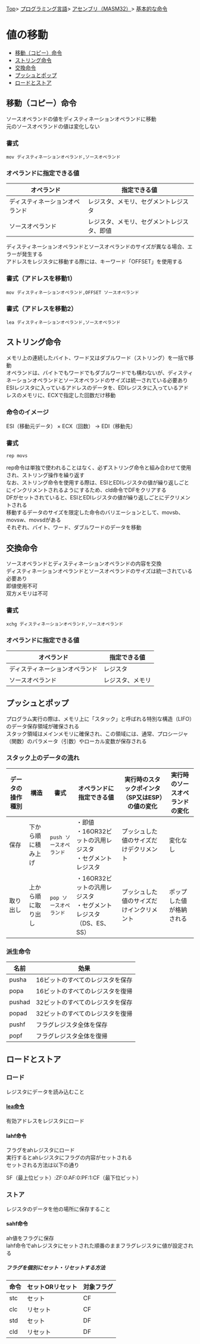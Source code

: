 [Top](../../../../index.md)\>
[プログラミング言語](../../../pgl.md)\>
[アセンブリ（MASM32）](../../language_0001.md)\>
[基本的な命令](../MASM32_0009.md)

# 値の移動

+ [移動（コピー）命令](#移動コピー命令)
+ [ストリング命令](#ストリング命令)
+ [交換命令](#交換命令)
+ [プッシュとポップ](#プッシュとポップ)
+ [ロードとストア](#ロードとストア)

## 移動（コピー）命令

ソースオペランドの値をディスティネーションオペランドに移動  
元のソースオペランドの値は変化しない  

### 書式

```mov ディスティネーションオペランド,ソースオペランド```

### オペランドに指定できる値

|オペランド|指定できる値|
----|----
|ディスティネーションオペランド|レジスタ、メモリ、セグメントレジスタ|
|ソースオペランド|レジスタ、メモリ、セグメントレジスタ、即値|

ディスティネーションオペランドとソースオペランドのサイズが異なる場合、エラーが発生する  
アドレスをレジスタに移動する際には、キーワード「OFFSET」を使用する

### 書式（アドレスを移動1）

```mov ディスティネーションオペランド,OFFSET ソースオペランド```

### 書式（アドレスを移動2）

```lea ディスティネーションオペランド,ソースオペランド```

## ストリング命令

メモリ上の連続したバイト、ワード又はダブルワード（ストリング）を一括で移動  
オペランドは、バイトでもワードでもダブルワードでも構わないが、ディスティネーションオペランドとソースオペランドのサイズは統一されている必要あり  
ESIレジスタに入っているアドレスのデータを、EDIレジスタに入っているアドレスのメモリに、ECXで指定した回数だけ移動

### 命令のイメージ

ESI（移動元データ） × ECX（回数） → EDI（移動先）

### 書式

```rep movs```

rep命令は単独で使われることはなく、必ずストリング命令と組み合わせて使用され、ストリング操作を繰り返す  
なお、ストリング命令を使用する際は、ESIとEDIレジスタの値が繰り返しごとにインクリメントされるようにするため、cld命令でDFをクリアする  
DFがセットされていると、ESIとEDIレジスタの値が繰り返しごとにデクリメントされる  
移動するデータのサイズを限定した命令のバリエーションとして、movsb、movsw、movsdがある  
それぞれ、バイト、ワード、ダブルワードのデータを移動

## 交換命令

ソースオペランドとディスティネーションオペランドの内容を交換  
ディスティネーションオペランドとソースオペランドのサイズは統一されている必要あり  
即値使用不可  
双方メモリは不可

### 書式

```xchg ディスティネーションオペランド,ソースオペランド```

### オペランドに指定できる値

|オペランド|指定できる値|
----|----
|ディスティネーションオペランド|レジスタ|
|ソースオペランド|レジスタ、メモリ|

## プッシュとポップ

プログラム実行の際は、メモリ上に「スタック」と呼ばれる特別な構造（LIFO）のデータ保存領域が確保される  
スタック領域はメインメモリに確保され、この領域には、通常、プロシージャ（関数）のパラメータ（引数）やローカル変数が保存される

### スタック上のデータの流れ

|データの操作種別|構造|書式|オペランドに指定できる値|実行時のスタックポインタ（SP又はESP）の値の変化|実行時のソースオペランドの変化|
----|----|----|----|----|----
|保存|下から順に積み上げ|```push ソースオペランド```|・即値<br>・16OR32ビットの汎用レジスタ<br>・セグメントレジスタ|プッシュした値のサイズだけデクリメント|変化なし|
|取り出し|上から順に取り出し|```pop ソースオペランド```|・16OR32ビットの汎用レジスタ<br>・セグメントレジスタ（DS、ES、SS）|プッシュした値のサイズだけインクリメント|ポップした値が格納される|

### 派生命令

|名前|効果|
----|----
|pusha|16ビットのすべてのレジスタを保存|
|popa|16ビットのすべてのレジスタを復帰|
|pushad|32ビットのすべてのレジスタを保存|
|popad|32ビットのすべてのレジスタを復帰|
|pushf|フラグレジスタ全体を保存|
|popf|フラグレジスタ全体を復帰|

## ロードとストア

### ロード

レジスタにデータを読み込むこと

#### [lea命令](#書式アドレスを移動2)

有効アドレスをレジスタにロード

#### lahf命令

フラグをahレジスタにロード  
実行するとahレジスタにフラグの内容がセットされる  
セットされる方法は以下の通り

SF（最上位ビット）:ZF:0:AF:0:PF:1:CF（最下位ビット）

### ストア

レジスタのデータを他の場所に保存すること

#### sahf命令

ah値をフラグに保存  
lahf命令でahレジスタにセットされた順番のままフラグレジスタに値が設定される

##### フラグを個別にセット・リセットする方法

|命令|セットORリセット|対象フラグ|
----|----|----
|stc|セット|CF|
|clc|リセット|CF|
|std|セット|DF|
|cld|リセット|DF|